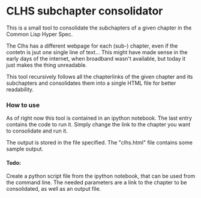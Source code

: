 # CLHS subchapter consolidator

This is a small tool to consolidate the subchapters of a given chapter in the Common Lisp Hyper Spec.

The Clhs has a different webpage for each (sub-) chapter, even if the contetn is jsut one single line of text... This might have made sense in the early days of the internet, when broadband wasn't available, but today it just makes the thing unreadable. 

This tool recursively follows all the chapterlinks of the given chapter and its subchapters and consolidates them into a single HTML file for better readability.

### How to use
As of right now this tool is contained in an ipython notebook. The last entry contains the code to run it. Simply change the link to the chapter you want to consolidate and run it.

The output is stored in the file specified. The "clhs.html" file contains some sample output.

#### Todo:
Create a python script file from the ipython notebook, that can be used from the command line. The needed parameters are a link to the chapter to be consolidated, as well as an output file.